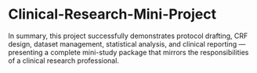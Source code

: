 # Clinical-Research-Mini-Project
In summary, this project successfully demonstrates protocol drafting, CRF design, dataset management, statistical analysis, and clinical reporting — presenting a complete mini-study package that mirrors the responsibilities of a clinical research professional.
